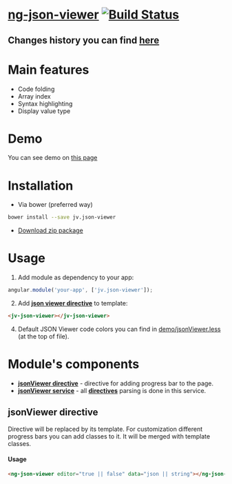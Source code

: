 # [ng-json-viewer](https://github.com/samrose3/ng-json-viewer) [![Build Status](https://travis-ci.org/PSDCoder/progress-bars.svg?branch=master)](https://travis-ci.org/PSDCoder/progress-bars)

## Changes history you can find [here](https://github.com/samrose3/ng-json-viewer/blob/master/CHANGES.md)

# Main features

* Code folding
* Array index
* Syntax highlighting
* Display value type

# Demo

You can see demo on [this page](http://samrose3.github.io/ng-json-viewer/demo/index.html)

# Installation

* Via bower (preferred way)

```bash
bower install --save jv.json-viewer
```
* [Download zip package](https://github.com/samrose3/ng-json-viewer/archive/master.zip)

# Usage

1. Add module as dependency to your app:

```javascript
angular.module('your-app', ['jv.json-viewer']);
```

2. Add [**json viewer directive**](#json-viewer) to template:

```html
<jv-json-viewer></jv-json-viewer>
```


4. Default JSON Viewer code colors you can find in [demo/jsonViewer.less](https://github.com/samrose3/ng-json-viewer/blob/master/demo/jsonViewer.less) (at the top of file).

# Module's components

* [**jsonViewer directive**](#jsonviewer-directive) - directive for adding progress bar to the page.
* [**jsonViewer service**](#jsonViewer-service) - all [**<jv-json-viewer></jv-json-viewer> directives**](#jsonViewer-directive) parsing is done in this service.

## jsonViewer directive
Directive will be replaced by its template. For customization different progress bars you can add classes to it. It will be merged with template classes.


#### Usage

```html
<ng-json-viewer editor="true || false" data="json || string"></ng-json-viewer>
```
<!--
#### Directive params

|Name|Binding Type|Default value|Description|Example|
|----|------------|-------------|-----------|-------|
|name|```@```||You must specify name of each progress bar for get it then through [**ProgressBarsStorage**](#progressbarsstorage-service)|```<pg-progress-bar name="main"></pg-progress-bar>```|
|minimum|```@```|```8```|Minimum value from which started progress bar|```<pg-progress-bar name="main" minimum="25"></pg-progress-bar>```|
|speed|```@```|```250```|Speed of each width increasing|```<pg-progress-bar name="main" speed="500"></pg-progress-bar>```|
|trickleRate|```@```|```2```|Multiplier of each increasing of width when progress bar is running|```<pg-progress-bar name="main" trickle-rate="5"></pg-progress-bar>```|
|trickleSpeed|```@```|```300```|Multiplier of each increasing of width when progress bar is running|```<pg-progress-bar name="main" trickle-rate="5"></pg-progress-bar>```|
|animation|```@```|```'ease-out'```|Type of css animation|```<pg-progress-bar name="main" animation="linear"></pg-progress-bar>```|

#### Base progress bar template structure

```html
<div class="progress__container"><div class="progress__bar"></div></div>
```

#### Full example

```html
<pg-progress-bar
    name="main"
    minimum="15"
    speed="350"
    trickle-rate="4"
    trickle-speed="400"
    animation="linear">
</pg-progress-bar>
```

## ProgressBar factory

Don't use it directly, it will be constructed when you use ```html <pg-progress-bar></pg-progress-bar>``` directive.
Then you can get instance of ProgressBar class from [**ProgressBarsStorage**](#progressbarsstorage-service) and use methods.  
You can combine method calls to chain (only for non-get methods). Example:
```javascript
progressBar.start().inc().inc();
```

#### Public methods description

|Method|Params|Returns|Description|Example|
|------|------|-------|-----------|-------|
|**start**||```this```|Start progress bar. It will constantly increase its width value prior to calling **done** or **stop** method|```progressBar.start()```|
|**stop**||```this```|Stop increasing value of width|```progressBar.stop()```|
|**done**||```this```|Complete progress bar work|```progressBar.done()```|
|**get**||```{number} - width value```|Get current width of progress bar|```progressBar.get()```|
|**set**|```{number} value```|```this```|Set width of progress bar|```progressBar.set(45)```|
|**inc**|```{number} [value]```|```this```|Increase value of progress bar to specified value or random value if it not specified|```progressBar.inc(); progressBar.inc(15)```|
|**isInProgress**||```{boolean} - is running value```|Whether running or not progress bar now|```progressBar.isInProgress()```|

## ProgressBarsSettings provider

You can use this methods only in config block.
All methods returns ```this``` so you can chaining methods calls.
For default values I used [BEM](http://bem.info/method/definitions/) methodology class naming convention.

|Method|Params|Default Value|Description|Example|
|------|------|-------------|-----------|-------|
|**setContainerClass**|```{string} className```|```progress__container```|Set container's class.|```ProgressBarsSettingsProvider.setContainerClass('progress-container')```|
|**setBarClass**|```{string} className```|```progress__bar```|Set progress bar's class.|```ProgressBarsSettingsProvider.setContainerClass('progress-bar')```|
|**setShowingClass**|```{string} className```|```progress__container_showing```|Set container's class which will be added when progress bar is running.|```ProgressBarsSettingsProvider.setShowingClass('progress-bar-showing')```|

## ProgressBarsStorage service
This service has only one public method: **get**. With this method you can get [**ProgressBar instance**](#progressbar-constructor) and use its methods.  
**Example**:

```javascript
var mainProgressBar = ProgressBarsStorage.get('main');
var completed = false;

mainProgressBar.start();

var getInterval = setInterval(function () {
    if (completed) {
        clearInterval(getInterval);
    }

    console.log(mainProgressBar.get());
}, 1000);

setTimeout(function () {
    mainProgressBar.done();
    completed = true;
}, 5000);
```

-->
